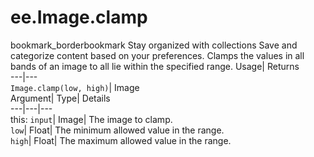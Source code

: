  
#  ee.Image.clamp
bookmark_borderbookmark Stay organized with collections  Save and categorize content based on your preferences. 
Clamps the values in all bands of an image to all lie within the specified range. 
Usage| Returns  
---|---  
`Image.clamp(low, high)`| Image  
Argument| Type| Details  
---|---|---  
this: `input`| Image| The image to clamp.  
`low`| Float| The minimum allowed value in the range.  
`high`| Float| The maximum allowed value in the range.  
